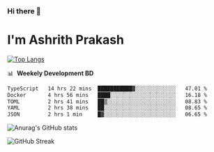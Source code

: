### Hi there 👋
# I'm Ashrith Prakash

[![Top Langs](https://github-readme-stats.vercel.app/api/top-langs/?username=xxcheckmatexx&count_private=true&include_all_commits=true&show_icons=true&line_height=20&title_color=FFFFFF&icon_color=FFFFFF&text_color=FFFFFF&bg_color=0D1117&langs_count=8)](https://github.com/anuraghazra/github-readme-stats)

📊 &nbsp;**Weekely Development BD**

<!--START_SECTION:waka-->

```txt
TypeScript   14 hrs 22 mins  ███████████▓░░░░░░░░░░░░░   47.01 %
Docker       4 hrs 56 mins   ████░░░░░░░░░░░░░░░░░░░░░   16.18 %
TOML         2 hrs 41 mins   ██▒░░░░░░░░░░░░░░░░░░░░░░   08.83 %
YAML         2 hrs 38 mins   ██░░░░░░░░░░░░░░░░░░░░░░░   08.65 %
JSON         2 hrs 1 min     █▓░░░░░░░░░░░░░░░░░░░░░░░   06.65 %
```

<!--END_SECTION:waka-->

![Anurag's GitHub stats](https://github-readme-stats.vercel.app/api?username=xxcheckmatexx&count_private=true&show_icons=true&theme=merko)  

![GitHub Streak](http://github-readme-streak-stats.herokuapp.com?user=xxcheckmatexx&theme=merko&hide_border=true&date_format=M%20j%5B%2C%20Y%5D&fire=DD0E0B)
<br/>
